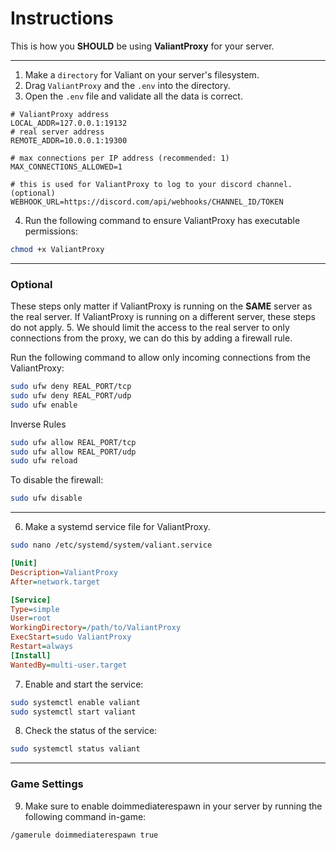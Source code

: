 # Instructions
This is how you **SHOULD** be using **ValiantProxy** for your server.
___
1. Make a `directory` for Valiant on your server's filesystem.
2. Drag `ValiantProxy` and the `.env` into the directory.
3. Open the `.env` file and validate all the data is correct.
```dotenv
# ValiantProxy address
LOCAL_ADDR=127.0.0.1:19132
# real server address
REMOTE_ADDR=10.0.0.1:19300

# max connections per IP address (recommended: 1)
MAX_CONNECTIONS_ALLOWED=1

# this is used for ValiantProxy to log to your discord channel. (optional)
WEBHOOK_URL=https://discord.com/api/webhooks/CHANNEL_ID/TOKEN
```
4. Run the following command to ensure ValiantProxy has executable permissions:
```bash
chmod +x ValiantProxy
```
___
### Optional
These steps only matter if ValiantProxy is running on the **SAME** server as the real server. If ValiantProxy is running on a different server, these steps do not apply.
5. We should limit the access to the real server to only connections from the proxy, we can do this by adding a firewall rule.

Run the following command to allow only incoming connections from the ValiantProxy:
```bash
sudo ufw deny REAL_PORT/tcp
sudo ufw deny REAL_PORT/udp
sudo ufw enable
```
Inverse Rules
```bash
sudo ufw allow REAL_PORT/tcp
sudo ufw allow REAL_PORT/udp
sudo ufw reload
```
To disable the firewall:
```bash
sudo ufw disable
```
___
6. Make a systemd service file for ValiantProxy.
```bash
sudo nano /etc/systemd/system/valiant.service
```
```ini
[Unit]
Description=ValiantProxy
After=network.target

[Service]
Type=simple
User=root
WorkingDirectory=/path/to/ValiantProxy
ExecStart=sudo ValiantProxy
Restart=always
[Install]
WantedBy=multi-user.target
```
7. Enable and start the service:
```bash
sudo systemctl enable valiant
sudo systemctl start valiant
```
8. Check the status of the service:
```bash
sudo systemctl status valiant
```
___
### Game Settings

9. Make sure to enable doimmediaterespawn in your server by running the following command in-game:
```
/gamerule doimmediaterespawn true
```

